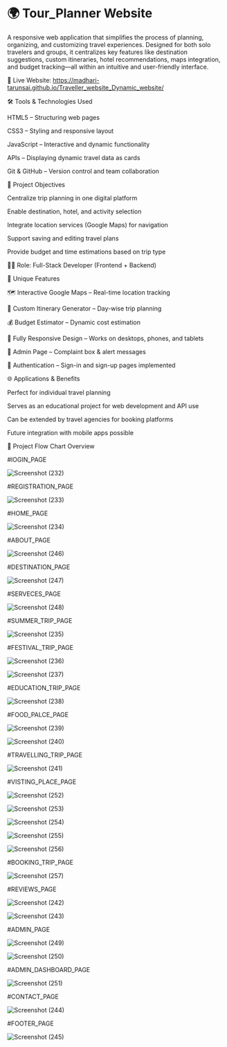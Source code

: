 # 🌍 Tour_Planner Website
A responsive web application that simplifies the process of planning, organizing, and customizing travel experiences. Designed for both solo travelers and groups, it centralizes key features like destination suggestions, custom itineraries, hotel recommendations, maps integration, and budget tracking—all within an intuitive and user-friendly interface.

🔗 Live Website: https://madhari-tarunsai.github.io/Traveller_website_Dynamic_website/


🛠️ Tools & Technologies Used


HTML5 – Structuring web pages

CSS3 – Styling and responsive layout

JavaScript – Interactive and dynamic functionality

APIs – Displaying dynamic travel data as cards

Git & GitHub – Version control and team collaboration



🎯 Project Objectives

Centralize trip planning in one digital platform

Enable destination, hotel, and activity selection

Integrate location services (Google Maps) for navigation

Support saving and editing travel plans

Provide budget and time estimations based on trip type


👨‍💻 Role: Full-Stack Developer (Frontend + Backend)



🌟 Unique Features


🗺️ Interactive Google Maps – Real-time location tracking

📆 Custom Itinerary Generator – Day-wise trip planning

💰 Budget Estimator – Dynamic cost estimation

📱 Fully Responsive Design – Works on desktops, phones, and tablets

📢 Admin Page – Complaint box & alert messages

🔐 Authentication – Sign-in and sign-up pages implemented



🌐 Applications & Benefits


Perfect for individual travel planning

Serves as an educational project for web development and API use

Can be extended by travel agencies for booking platforms

Future integration with mobile apps possible


🧭 Project Flow Chart Overview


#lOGIN_PAGE


![Screenshot (232)](https://github.com/user-attachments/assets/66c3f828-9d5e-4a64-94c3-c2ad25cf03a1)


#REGISTRATION_PAGE

![Screenshot (233)](https://github.com/user-attachments/assets/27bf695e-8ffe-430a-b4a2-eb984988c16a)


#HOME_PAGE

![Screenshot (234)](https://github.com/user-attachments/assets/413d20e9-5f4c-4833-a515-456ac17759a4)


#ABOUT_PAGE

![Screenshot (246)](https://github.com/user-attachments/assets/90e97db0-d619-46f9-a029-bd4d4dfe8ab5)


#DESTINATION_PAGE

![Screenshot (247)](https://github.com/user-attachments/assets/44a16cad-f2fa-42d5-a1dc-60ca2094ef30)


#SERVECES_PAGE

![Screenshot (248)](https://github.com/user-attachments/assets/73bd7054-7afb-46f1-baca-93c5cd91095c)



#SUMMER_TRIP_PAGE

![Screenshot (235)](https://github.com/user-attachments/assets/9275696b-a294-4bc4-8b8a-d98afe4060f0)


#FESTIVAL_TRIP_PAGE

![Screenshot (236)](https://github.com/user-attachments/assets/5e08d133-82b0-49ff-a6b7-ceaf5fcd3a31)

![Screenshot (237)](https://github.com/user-attachments/assets/4967008a-95b2-4be6-95e9-362808bfb8d5)


#EDUCATION_TRIP_PAGE

![Screenshot (238)](https://github.com/user-attachments/assets/5da3f00a-0198-4160-8fa8-7cf22af8ec5a)


#FOOD_PALCE_PAGE


![Screenshot (239)](https://github.com/user-attachments/assets/24757054-7ed1-49bb-9050-b128109ad5fc)

![Screenshot (240)](https://github.com/user-attachments/assets/9c81b049-81fe-47ad-9b0d-427b190fc461)


#TRAVELLING_TRIP_PAGE

![Screenshot (241)](https://github.com/user-attachments/assets/f36249f1-f411-466e-8d54-b9f2be4cb882)


#VISTING_PLACE_PAGE

![Screenshot (252)](https://github.com/user-attachments/assets/0a99705f-3538-49bf-8e33-6dfdc561e82d)

![Screenshot (253)](https://github.com/user-attachments/assets/398011ad-c0e3-4306-88f1-a6df736d0789)

![Screenshot (254)](https://github.com/user-attachments/assets/183aa8a2-4291-4f20-acc2-9731bbdf8005)

![Screenshot (255)](https://github.com/user-attachments/assets/e2c071b1-6c45-4886-964b-6cc0bbf8f632)

![Screenshot (256)](https://github.com/user-attachments/assets/baaab4fb-ea0d-47a1-917a-e731ca1ffeb5)

#BOOKING_TRIP_PAGE

![Screenshot (257)](https://github.com/user-attachments/assets/7cb9f90d-618f-44d6-9afa-f2c1a24fb5ca)



#REVIEWS_PAGE

![Screenshot (242)](https://github.com/user-attachments/assets/c60c977d-dd59-4dd8-bbf4-4c6404ec0670)

![Screenshot (243)](https://github.com/user-attachments/assets/93c89e63-0085-41df-9f4a-aaad32719040)


#ADMIN_PAGE

![Screenshot (249)](https://github.com/user-attachments/assets/a51afcc5-1945-4a9f-be49-5f1f36f95ff7)

![Screenshot (250)](https://github.com/user-attachments/assets/9a055e80-75b3-4228-a29e-8e77cce066f6)

#ADMIN_DASHBOARD_PAGE

![Screenshot (251)](https://github.com/user-attachments/assets/40e3504d-98ab-4d0b-990f-a1e84cd769e5)


#CONTACT_PAGE

![Screenshot (244)](https://github.com/user-attachments/assets/79d30e43-d57d-47ab-afbf-8f82d74a8e68)


#FOOTER_PAGE

![Screenshot (245)](https://github.com/user-attachments/assets/1dcf244e-4ad6-4457-9c47-e646373a26c0)




























